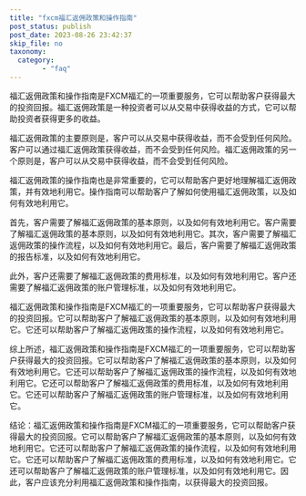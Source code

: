 ```yaml
---
title: "fxcm福汇返佣政策和操作指南"
post_status: publish
post_date: 2023-08-26 23:42:37
skip_file: no
taxonomy:
  category:
        - "faq"
---
```


福汇返佣政策和操作指南是FXCM福汇的一项重要服务，它可以帮助客户获得最大的投资回报。福汇返佣政策是一种投资者可以从交易中获得收益的方式，它可以帮助投资者获得更多的收益。

福汇返佣政策的主要原则是，客户可以从交易中获得收益，而不会受到任何风险。客户可以通过福汇返佣政策获得收益，而不会受到任何风险。福汇返佣政策的另一个原则是，客户可以从交易中获得收益，而不会受到任何风险。

福汇返佣政策的操作指南也是非常重要的，它可以帮助客户更好地理解福汇返佣政策，并有效地利用它。操作指南可以帮助客户了解如何使用福汇返佣政策，以及如何有效地利用它。

首先，客户需要了解福汇返佣政策的基本原则，以及如何有效地利用它。客户需要了解福汇返佣政策的基本原则，以及如何有效地利用它。其次，客户需要了解福汇返佣政策的操作流程，以及如何有效地利用它。最后，客户需要了解福汇返佣政策的报告标准，以及如何有效地利用它。

此外，客户还需要了解福汇返佣政策的费用标准，以及如何有效地利用它。客户还需要了解福汇返佣政策的账户管理标准，以及如何有效地利用它。

福汇返佣政策和操作指南是FXCM福汇的一项重要服务，它可以帮助客户获得最大的投资回报。它可以帮助客户了解福汇返佣政策的基本原则，以及如何有效地利用它。它还可以帮助客户了解福汇返佣政策的操作流程，以及如何有效地利用它。

综上所述，福汇返佣政策和操作指南是FXCM福汇的一项重要服务，它可以帮助客户获得最大的投资回报。它可以帮助客户了解福汇返佣政策的基本原则，以及如何有效地利用它。它还可以帮助客户了解福汇返佣政策的操作流程，以及如何有效地利用它。它还可以帮助客户了解福汇返佣政策的费用标准，以及如何有效地利用它。它还可以帮助客户了解福汇返佣政策的账户管理标准，以及如何有效地利用它。

结论：福汇返佣政策和操作指南是FXCM福汇的一项重要服务，它可以帮助客户获得最大的投资回报。它可以帮助客户了解福汇返佣政策的基本原则，以及如何有效地利用它。它还可以帮助客户了解福汇返佣政策的操作流程，以及如何有效地利用它。它还可以帮助客户了解福汇返佣政策的费用标准，以及如何有效地利用它。它还可以帮助客户了解福汇返佣政策的账户管理标准，以及如何有效地利用它。因此，客户应该充分利用福汇返佣政策和操作指南，以获得最大的投资回报。
